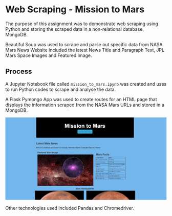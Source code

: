 
# Web Scraping - Mission to Mars

The purpose of this assignment was to demonstrate web scraping using Python and storing the scraped data in a non-relational database, MongoDB.

Beautiful Soup was used to scrape and parse out specific data from NASA Mars News Website included the latest News Title and Paragraph Text,
JPL Mars Space Images and Featured Image. 

## Process
A Jupyter Notebook file called `mission_to_mars.ipynb` was created and uses to run Python codes to scrape and analyse the data.


A Flask Pymongo App was used to create routes for an HTML page that displays the information scraped from the NASA Mars URLs and stored in a MongoDB.


![](Missions_to_Mars/images/Capture_8.PNG)



Other technologies used included Pandas and Chromedriver.

